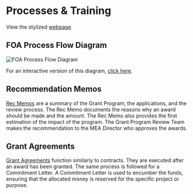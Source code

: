 # Processes &  Training

View the stylized [webpage]( https://meadecarb.github.io/Training/)

## FOA Process Flow Diagram

![FOA Process Flow Diagram](foa_process_flow.png)

For an interactive version of this diagram, [click here](https://meadecarb.github.io/Training/).
## Recommendation Memos 
[Rec Memos](https://github.com/MEADecarb/Training/blob/main/Rec_Memos.drawio.pdf) are a summary of the Grant Program, the applications, and the review process. The Rec Memo documents the reasons why an award should be made and the amount. The Rec Memo also provides the first estimation of the impact of the program. The Grant Program Review Team makes the recommendation to the MEA Director who approves the awards. 


## Grant Agreements 
[Grant Agreements](https://github.com/MEADecarb/Wiki/blob/main/Grant%20Agreements.drawio.pdf) function similarly to contracts. They are executed after an award has been granted. The same process is followed for a Commitment Letter. A Commitment Letter is used to encumber the funds, ensuring that the allocated money is reserved for the specific project or purpose.
